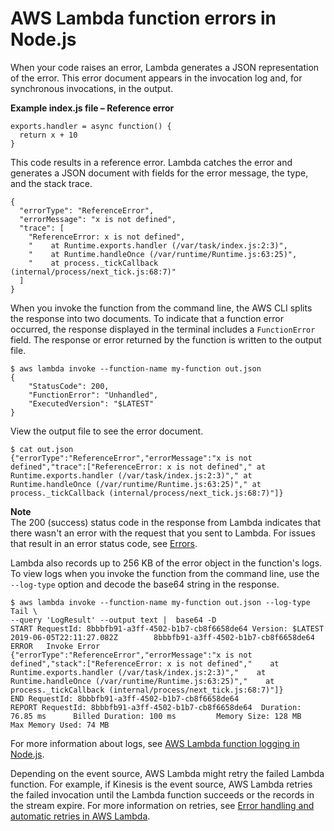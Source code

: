 # AWS Lambda function errors in Node\.js<a name="nodejs-exceptions"></a>

When your code raises an error, Lambda generates a JSON representation of the error\. This error document appears in the invocation log and, for synchronous invocations, in the output\.

**Example index\.js file – Reference error**  

```
exports.handler = async function() {
  return x + 10
}
```

This code results in a reference error\. Lambda catches the error and generates a JSON document with fields for the error message, the type, and the stack trace\.

```
{
  "errorType": "ReferenceError",
  "errorMessage": "x is not defined",
  "trace": [
    "ReferenceError: x is not defined",
    "    at Runtime.exports.handler (/var/task/index.js:2:3)",
    "    at Runtime.handleOnce (/var/runtime/Runtime.js:63:25)",
    "    at process._tickCallback (internal/process/next_tick.js:68:7)"
  ]
}
```

When you invoke the function from the command line, the AWS CLI splits the response into two documents\. To indicate that a function error occurred, the response displayed in the terminal includes a `FunctionError` field\. The response or error returned by the function is written to the output file\.

```
$ aws lambda invoke --function-name my-function out.json
{
    "StatusCode": 200,
    "FunctionError": "Unhandled",
    "ExecutedVersion": "$LATEST"
}
```

View the output file to see the error document\.

```
$ cat out.json
{"errorType":"ReferenceError","errorMessage":"x is not defined","trace":["ReferenceError: x is not defined"," at Runtime.exports.handler (/var/task/index.js:2:3)"," at Runtime.handleOnce (/var/runtime/Runtime.js:63:25)"," at process._tickCallback (internal/process/next_tick.js:68:7)"]}
```

**Note**  
The 200 \(success\) status code in the response from Lambda indicates that there wasn't an error with the request that you sent to Lambda\. For issues that result in an error status code, see [Errors](API_Invoke.md#API_Invoke_Errors)\.

Lambda also records up to 256 KB of the error object in the function's logs\. To view logs when you invoke the function from the command line, use the `--log-type` option and decode the base64 string in the response\.

```
$ aws lambda invoke --function-name my-function out.json --log-type Tail \
--query 'LogResult' --output text |  base64 -D
START RequestId: 8bbbfb91-a3ff-4502-b1b7-cb8f6658de64 Version: $LATEST
2019-06-05T22:11:27.082Z        8bbbfb91-a3ff-4502-b1b7-cb8f6658de64    ERROR   Invoke Error    {"errorType":"ReferenceError","errorMessage":"x is not defined","stack":["ReferenceError: x is not defined","    at Runtime.exports.handler (/var/task/index.js:2:3)","    at Runtime.handleOnce (/var/runtime/Runtime.js:63:25)","    at process._tickCallback (internal/process/next_tick.js:68:7)"]}
END RequestId: 8bbbfb91-a3ff-4502-b1b7-cb8f6658de64
REPORT RequestId: 8bbbfb91-a3ff-4502-b1b7-cb8f6658de64  Duration: 76.85 ms      Billed Duration: 100 ms         Memory Size: 128 MB     Max Memory Used: 74 MB
```

For more information about logs, see [AWS Lambda function logging in Node\.js](nodejs-logging.md)\.

Depending on the event source, AWS Lambda might retry the failed Lambda function\. For example, if Kinesis is the event source, AWS Lambda retries the failed invocation until the Lambda function succeeds or the records in the stream expire\. For more information on retries, see [Error handling and automatic retries in AWS Lambda](invocation-retries.md)\.
